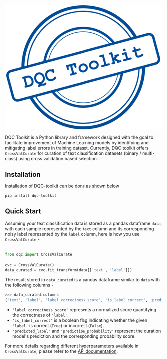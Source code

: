 ![](/docs/images/dqc-toolkit.svg)

DQC Toolkit is a Python library and framework designed with the goal to facilitate improvement of Machine Learning models by identifying and mitigating label errors in training dataset. Currently, DQC toolkit offers `CrossValCurate` for curation of text classification datasets (binary / multi-class) using cross validation based selection.

## Installation

Installation of DQC-toolkit can be done as shown below
```python
pip install dqc-toolkit
```

## Quick Start

 Assuming your text classification data is stored as a pandas dataframe `data`, with each sample represented by the `text` column and its corresponding noisy label represented by the `label` column,  here is how you use `CrossValCurate` - 


```python linenums="1"

from dqc import CrossValCurate

cvc = CrossValCurate()
data_curated = cvc.fit_transform(data[['text', 'label']])
```
The result stored in `data_curated` is a pandas dataframe similar to `data` with the following columns -
```python
>>> data_curated.columns
['text', 'label', 'label_correctness_score', 'is_label_correct', 'predicted_label', 'prediction_probability']
```

* `'label_correctness_score'` represents a normalized score quantifying the correctness of `'label'`. 
* `'is_label_correct'` is a boolean flag indicating whether the given `'label'` is correct (`True`) or incorrect (`False`). 
* `'predicted_label'` and `'prediction_probability'` represent the curation model's prediction and the corresponding probability score. 
 
For more details regarding different hyperparameters available in `CrossValCurate`, please refer to the [API documentation](docs/api/crossval).